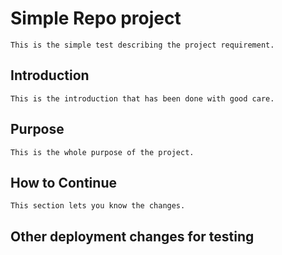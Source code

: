 # Simple Repo project
	
	This is the simple test describing the project requirement.

## Introduction

	This is the introduction that has been done with good care.

## Purpose

	This is the whole purpose of the project.
	
## How to Continue
	
	This section lets you know the changes.

## Other deployment changes for testing